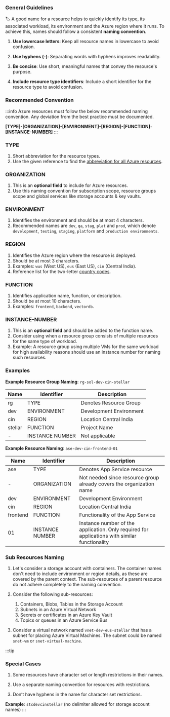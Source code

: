 ### General Guidelines

🏷️ A good name for a resource helps to quickly identify its type, its associated
workload, its environment and the Azure region where it runs. To achieve this,
names should follow a consistent **naming convention**.

1. **Use lowercase letters**: Keep all resource names in lowercase to avoid
   confusion.

2. **Use hyphens (-)**: Separating words with hyphens improves readability.

3. **Be concise**: Use short, meaningful names that convey the resource's
   purpose.

4. **Include resource type identifiers**: Include a short identifier for the
   resource type to avoid confusion.

### Recommended Convention

:::info 
Azure resources must follow the below recommended naming convention. Any
deviation from the best practice must be documented.

**[TYPE]-[ORGANIZATION]-[ENVIRONMENT]-[REGION]-[FUNCTION]-[INSTANCE-NUMBER]**
:::

### TYPE

1. Short abbreviation for the resource types.
2. Use the given reference to find the
   [abbreviation for all Azure resources](https://learn.microsoft.com/en-us/azure/cloud-adoption-framework/ready/azure-best-practices/resource-abbreviations).

### ORGANIZATION

1. This is an **optional field** to include for Azure resources.
2. Use this naming convention for subscription scope, resource groups scope and
   global services like storage accounts & key vaults.

### ENVIRONMENT

1. Identifies the environment and should be at most 4 characters.
2. Recommended names are `dev`, `qa`, `stag`, `plat` and `prod`, which denote
   `development`, `testing`, `staging`, `platform` and
   `production environments`.

### REGION

1. Identifies the Azure region where the resource is deployed.
2. Should be at most 3 characters.
3. Examples: `wus` (West US), `eus` (East US), `cin` (Central India).
4. Reference list for the two-letter
   [country codes](https://en.wikipedia.org/wiki/ISO_3166-1_alpha-2).

### FUNCTION

1. Identifies application name, function, or description.
2. Should be at most 10 characters.
3. Examples: `frontend`, `backend`, `vectordb`.

### INSTANCE-NUMBER

1. This is an **optional field** and should be added to the function name.
2. Consider using when a resource group consists of multiple resources for the
   same type of workload.
3. Example: A resource group using multiple VMs for the same workload for high
   availability reasons should use an instance number for naming such resources.

### Examples

**Example Resource Group Naming**: `rg-sol-dev-cin-stellar`

| Name    | Identifier      | Description               |
| ------- | --------------- | ------------------------- |
| rg      | TYPE            | Denotes Resource Group    |
| dev     | ENVIRONMENT     | Development Environment   |
| cin     | REGION          | Location Central India    |
| stellar | FUNCTION        | Project Name              |
| -       | INSTANCE NUMBER | Not applicable            |

**Example Resource Naming**: `ase-dev-cin-frontend-01`

| Name     | Identifier      | Description                                                                                   |
| -------- | --------------- | --------------------------------------------------------------------------------------------- |
| ase      | TYPE            | Denotes App Service resource                                                                  |
| -        | ORGANIZATION    | Not needed since resource group already covers the organization name                          |
| dev      | ENVIRONMENT     | Development Environment                                                                       |
| cin      | REGION          | Location Central India                                                                        |
| frontend | FUNCTION        | Functionality of the App Service                                                              |
| 01       | INSTANCE NUMBER | Instance number of the application. Only required for applications with similar functionality |

### Sub Resources Naming

1. Let's consider a storage account with containers. The container names don't
   need to include environment or region details, as these are covered by the
   parent context. The sub-resources of a parent resource do not adhere
   completely to the naming convention.

2. Consider the following sub-resources:

   1. Containers, Blobs, Tables in the Storage Account
   2. Subnets in an Azure Virtual Network
   3. Secrets or certificates in an Azure Key Vault
   4. Topics or queues in an Azure Service Bus

3. Consider a virtual network named `vnet-dev-eus-stellar` that has a subnet for
   placing Azure Virtual Machines. The subnet could be named `snet-vm` or
   `snet-virtual-machine`. 

:::tip

### Special Cases

1. Some resources have character set or length restrictions in their names.

2. Use a separate naming convention for resources with restrictions.

3. Don’t have hyphens in the name for character set restrictions.

**Example**: `stcdevcinstellar` (no delimiter allowed for storage account names)
:::
